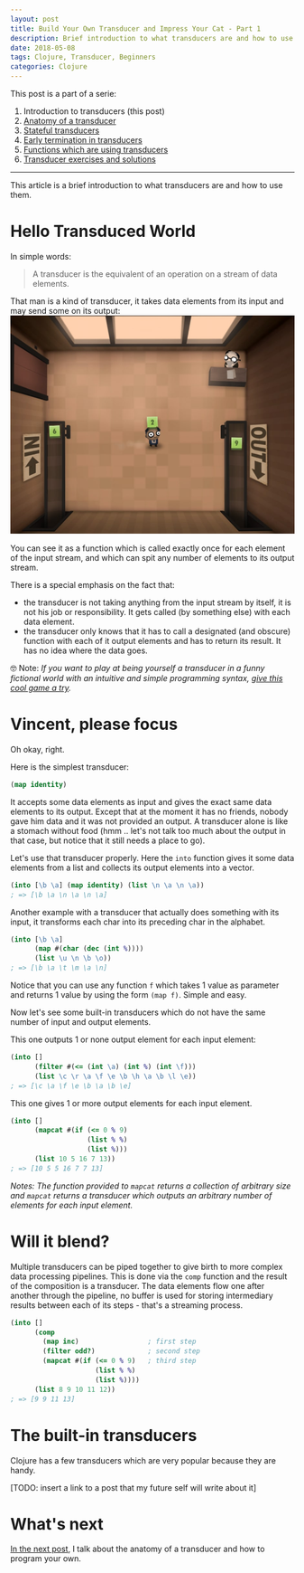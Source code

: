 ```yaml
---
layout: post
title: Build Your Own Transducer and Impress Your Cat - Part 1
description: Brief introduction to what transducers are and how to use them.
date: 2018-05-08
tags: Clojure, Transducer, Beginners
categories: Clojure
---
```


This post is a part of a serie:

1. Introduction to transducers (this post)
2. [Anatomy of a transducer](2018-05-10-build-your-own-transducer-part2.md)
3. [Stateful transducers](2018-05-12-build-your-own-transducer-part3.md)
4. [Early termination in transducers](2018-05-13-build-your-own-transducer-part4.md)
5. [Functions which are using transducers](2018-05-21-build-your-own-transducer-part5.md)
6. [Transducer exercises and solutions](https://github.com/green-coder/transducer-exercises)

---

This article is a brief introduction to what transducers are and how to use them.

# Hello Transduced World

In simple words:

> A transducer is the equivalent of an operation on a stream of data elements.

That man is a kind of transducer, it takes data elements from its input and may send some on its output:
![A kind of transducer](/img/xf-tuto/human_resource_machine01.png "from the game 'Human Resource Machine'")

You can see it as a function which is called exactly once for each element of the input stream, and which can spit any number of elements to its output stream.

There is a special emphasis on the fact that:
- the transducer is not taking anything from the input stream by itself, it is not his job or responsibility. It gets called (by something else) with each data element.
- the transducer only knows that it has to call a designated (and obscure) function with each of it output elements and has to return its result. It has no idea where the data goes.

🤓 Note: _If you want to play at being yourself a transducer in a funny fictional world with an intuitive and simple programming syntax, [give this cool game a try](https://en.wikipedia.org/wiki/Human_Resource_Machine)._

# Vincent, please focus

Oh okay, right.

Here is the simplest transducer:

```clojure
(map identity)
```

It accepts some data elements as input and gives the exact same data elements to its output. Except that at the moment it has no friends, nobody gave him data and it was not provided an output. A transducer alone is like a stomach without food (hmm .. let's not talk too much about the output in that case, but notice that it still needs a place to go).

Let's use that transducer properly. Here the `into` function gives it some data elements from a list and collects its output elements into a vector.

```clojure
(into [\b \a] (map identity) (list \n \a \n \a))
; => [\b \a \n \a \n \a]
```

Another example with a transducer that actually does something with its input, it transforms each char into its preceding char in the alphabet.

```clojure
(into [\b \a]
      (map #(char (dec (int %))))
      (list \u \n \b \o))
; => [\b \a \t \m \a \n]
```

Notice that you can use any function `f` which takes 1 value as parameter and returns 1 value by using the form `(map f)`. Simple and easy.

Now let's see some built-in transducers which do not have the same number of input and output elements.

This one outputs 1 or none output element for each input element:

```clojure
(into []
      (filter #(<= (int \a) (int %) (int \f)))
      (list \c \r \a \f \e \b \h \a \b \l \e))
; => [\c \a \f \e \b \a \b \e]
```

This one gives 1 or more output elements for each input element.

```clojure
(into []
      (mapcat #(if (<= 0 % 9)
                   (list % %)
                   (list %)))
      (list 10 5 16 7 13))
; => [10 5 5 16 7 7 13]
```

_Notes: The function provided to `mapcat` returns a collection of arbitrary size and `mapcat` returns a transducer which outputs an arbitrary number of elements for each input element._

# Will it blend?

Multiple transducers can be piped together to give birth to more complex data processing pipelines. This is done via the `comp` function and the result of the composition is a transducer. The data elements flow one after another through the pipeline, no buffer is used for storing intermediary results between each of its steps - that's a streaming process.

```clojure
(into []
      (comp
        (map inc)                 ; first step
        (filter odd?)             ; second step
        (mapcat #(if (<= 0 % 9)   ; third step
                     (list % %)
                     (list %))))
      (list 8 9 10 11 12))
; => [9 9 11 13]
```

# The built-in transducers

Clojure has a few transducers which are very popular because they are handy.

[TODO: insert a link to a post that my future self will write about it]


# What's next

[In the next post](2018-05-10-build-your-own-transducer-part2.md), I talk about the anatomy of a transducer and how to program your own.

